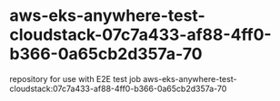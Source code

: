 # aws-eks-anywhere-test-cloudstack-07c7a433-af88-4ff0-b366-0a65cb2d357a-70
repository for use with E2E test job aws-eks-anywhere-test-cloudstack:07c7a433-af88-4ff0-b366-0a65cb2d357a-70
